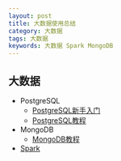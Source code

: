 ```yaml
---
layout: post
title: 大数据使用总结
category: 大数据
tags: 大数据
keywords: 大数据 Spark MongoDB
---
```


## 大数据
* PostgreSQL
    * [PostgreSQL新手入门](http://www.ruanyifeng.com/blog/2013/12/getting_started_with_postgresql.html)
    * [PostgreSQL教程](http://www.yiibai.com/postgresql/)
* MongoDB
    * [MongoDB教程](http://www.runoob.com/mongodb/mongodb-tutorial.html)
* [Spark](http://spark.apache.org/)
